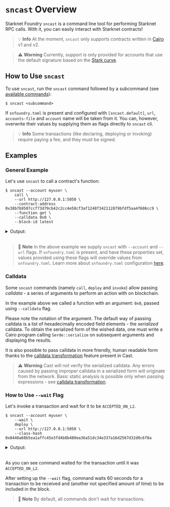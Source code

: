 # `sncast` Overview

Starknet Foundry `sncast` is a command line tool for performing Starknet RPC calls. With it, you can easily interact with Starknet contracts!

> 💡 **Info**
> At the moment, `sncast` only supports contracts written in [Cairo](https://github.com/starkware-libs/cairo) v1 and v2.

> ⚠️ **Warning**
> Currently, support is only provided for accounts that use the default signature based on the [Stark curve](https://docs.starknet.io/documentation/architecture_and_concepts/Cryptography/stark-curve).

## How to Use `sncast`

To use `sncast`, run the `sncast` command followed by a subcommand (see [available commands](../appendix/sncast.md)):

<!-- { "ignored": true } -->
```shell
$ sncast <subcommand>
```

If `snfoundry.toml` is present and configured with `[sncast.default]`, `url`, `accounts-file` and `account` name will be taken from it.
You can, however, overwrite their values by supplying them as flags directly to `sncast` cli.

> 💡 **Info**
> Some transactions (like declaring, deploying or invoking) require paying a fee, and they must be signed.

## Examples

### General Example

Let's use `sncast` to call a contract's function:

```shell
$ sncast --account myuser \
    call \
    --url http://127.0.0.1:5050 \
    --contract-address 0x38b7b9507ccf73d79cb42c2cc4e58cf3af1248f342112879bfdf5aa4f606cc9 \
    --function get \
    --calldata 0x0 \
    --block-id latest
```

<details>
<summary>Output:</summary>

```shell
command: call
response: [0x0]
```
</details>
<br>

> 📝 **Note**
> In the above example we supply `sncast` with `--account` and `--url` flags. If `snfoundry.toml` is present, and have these properties set, values provided using these flags will override values from `snfoundry.toml`. Learn more about `snfoundry.toml` configuration [here](../projects/configuration.md#sncast).


### Calldata

Some `sncast` commands (namely `call`, `deploy` and `invoke`) allow passing *calldata* - a series of arguments to perform an action with on blockchain.

In the example above we called a function with an argument: `0x0`, passed using `--calldata` flag.

Please note the notation of the argument. The default way of passing calldata is a list of hexadecimally encoded field elements - the *serialized* calldata.
To obtain the serialized form of the wished data, one must write a Cairo program calling `Serde::serialize` on subsequent arguments and displaying the results.

It is also possible to pass calldata in more friendly, human readable form thanks to the [calldata transformation](./calldata-transformation.md) feature present in Cast.

> ⚠️ **Warning**
> Cast will not verify the serialized calldata. Any errors caused by passing improper calldata in a serialized form will originate from the network.
> Basic static analysis is possible only when passing expressions - see [calldata transformation](./calldata-transformation.md).

### How to Use `--wait` Flag

Let's invoke a transaction and wait for it to be `ACCEPTED_ON_L2`.

```shell
$ sncast --account myuser \
    --wait \
    deploy \
	--url http://127.0.0.1:5050 \
    --class-hash 0x8448a68b5ea1affc45e3fd4b8b480ea36a51dc34e337a16d2567d32d0c6f8a
```

<details>
<summary>Output:</summary>

```shell
Transaction hash: 0x3062310a1e40d4b66d8987ba7447d1c7317381d0295d62cb12f2fe3f11e6983
Waiting for transaction to be received. Retries left: 11
Waiting for transaction to be received. Retries left: 10
Waiting for transaction to be received. Retries left: 9
Waiting for transaction to be received. Retries left: 8
Waiting for transaction to be received. Retries left: 7
Received transaction. Status: Pending
Received transaction. Status: Pending
Received transaction. Status: Pending
Received transaction. Status: Pending
Received transaction. Status: Pending
Received transaction. Status: Pending
command: deploy
contract_address: 0x1d91599ec661e97fdcbb10c642a1c4f920986f1a7a9659d157d0db09baaa29e
transaction_hash: 0x3062310a1e40d4b66d8987ba7447d1c7317381d0295d62cb12f2fe3f11e6983

To see deployment details, visit:
contract: https://starkscan.co/search/0x1d91599ec6...
transaction: https://starkscan.co/search/0x3062310a1e...
```
</details>
<br>

As you can see command waited for the transaction until it was `ACCEPTED_ON_L2`.

After setting up the `--wait` flag, command waits 60 seconds for a transaction to be received and (another not specified
amount of time) to be included in the block.

> 📝 **Note**
> By default, all commands don't wait for transactions.
